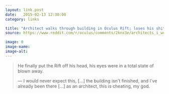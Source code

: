 ```yaml
---
layout: link.post
date:   2015-02-13 12:30:00
category: links

title: "Architect walks through building in Oculus Rift; loses his shit" 
source: https://www.reddit.com/r/oculus/comments/2knx3e/architects_i_work_for_just_gave_the_best

image: 0
image-name: 
image-alt:
---
```


> He finally put the Rift off his head, his eyes were in a total state of blown away.
>
> — I would never expect this, [...] the building isn't finished, and I've already been there [...] as an architect, this is cheating, my god.